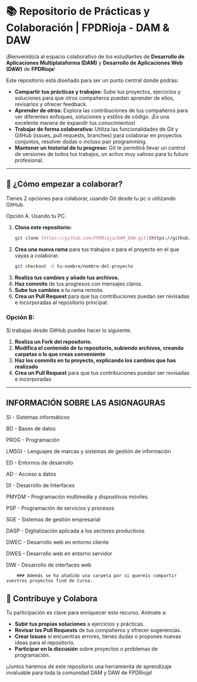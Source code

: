 # 📚 Repositorio de Prácticas y Colaboración | FPDRioja - DAM & DAW

¡Bienvenido/a al espacio colaborativo de los estudiantes de **Desarrollo de Aplicaciones Multiplataforma (DAM)** y **Desarrollo de Aplicaciones Web (DAW)** de **FPDRioja**!

Este repositorio está diseñado para ser un punto central donde podrás:

* **Compartir tus prácticas y trabajos:** Sube tus proyectos, ejercicios y soluciones para que otros compañeros puedan aprender de ellos, revisarlos y ofrecer feedback.
* **Aprender de otros:** Explora las contribuciones de tus compañeros para ver diferentes enfoques, soluciones y estilos de código. ¡Es una excelente manera de expandir tus conocimientos!
* **Trabajar de forma colaborativa:** Utiliza las funcionalidades de Git y GitHub (issues, pull requests, branches) para colaborar en proyectos conjuntos, resolver dudas o incluso pair programming.
* **Mantener un historial de tu progreso:** Git te permitirá llevar un control de versiones de todos tus trabajos, un activo muy valioso para tu futuro profesional.

---

## 🚀 ¿Cómo empezar a colaborar?

Tienes 2 opciones para colaborar, usando Git desde tu pc o utilizando GitHub.

Opción A. Usando tu PC.
1.  **Clona este repositorio:**
    ```bash
    git clone [https://github.com/FPDRioja/DAM_DAW.git](https://github.com/FPDRioja/DAM_DAW.git)
    ```
2.  **Crea una nueva rama** para tus trabajos o para el proyecto en el que vayas a colaborar.
    ```bash
    git checkout -b tu-nombre/nombre-del-proyecto
    ```
3.  **Realiza tus cambios y añade tus archivos.**
4.  **Haz commits** de tus progresos con mensajes claros.
5.  **Sube tus cambios** a tu rama remota.
6.  **Crea un Pull Request** para que tus contribuciones puedan ser revisadas e incorporadas al repositorio principal.

### Opción B:

Si trabajas desde GitHub puedes hacer lo siguiente.
1. **Realiza un Fork del repositorio.**
2. **Modifica el contenido de tu repositorio, subiendo archivos, creando carpetas o lo que creas conveniente**
3. **Haz los commits en tu proyecto, explicando los cambios que has realizado**
4. **Crea un Pull Request** para que tus contribuciones puedan ser revisadas e incorporadas

---

## INFORMACIÓN SOBRE LAS ASIGNAGURAS 

SI - Sistemas informáticos

BD - Bases de datos

PROG - Programación

LMSGI - Lenguajes de marcas y sistemas de gestión de información

ED - Entornos de desarrollo

AD - Acceso a datos

DI - Desarrollo de Interfaces

PMYDM - Programación multimedia y dispositivos móviles.

PSP - Programación de servicios y procesos

SGE - Sistemas de gestión empresarial

DASP - Digitalización aplicada a los sectores productivos

DWEC - Desarrollo web en entorno cliente

DWES - Desarrollo web en entorno servidor

DIW - Desarrollo de interfaces web

        ### Además se ha añadido una carpeta por si queréis compartir vuestros proyectos find de Curso.


## 🤝 Contribuye y Colabora

Tu participación es clave para enriquecer este recurso. Anímate a:

* **Subir tus propias soluciones** a ejercicios y prácticas.
* **Revisar los Pull Requests** de tus compañeros y ofrecer sugerencias.
* **Crear Issues** si encuentras errores, tienes dudas o propones nuevas ideas para el repositorio.
* **Participar en la discusión** sobre proyectos o problemas de programación.

¡Juntos haremos de este repositorio una herramienta de aprendizaje invaluable para toda la comunidad DAM y DAW de FPDRioja!
